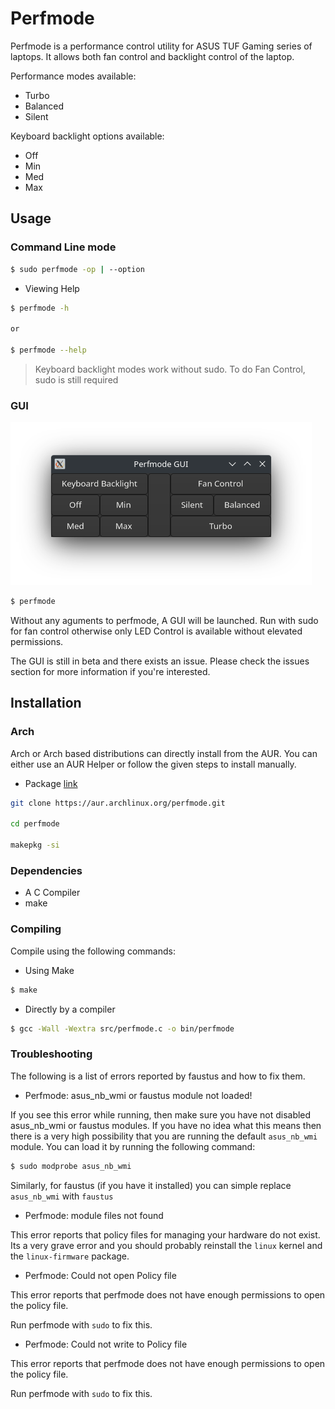 # Perfmode

Perfmode is a performance control utility for ASUS TUF Gaming series of laptops. It allows both fan control and backlight control of the laptop.

Performance modes available:

- Turbo
- Balanced
- Silent

Keyboard backlight options available:

- Off
- Min
- Med
- Max

## Usage

### Command Line mode

```bash
$ sudo perfmode -op | --option
```

- Viewing Help
```bash
$ perfmode -h

or

$ perfmode --help
```
> Keyboard backlight modes work without sudo. To do Fan Control, sudo is still required

### GUI

![gui.png](assets/gui.png)
```bash
$ perfmode
```

Without any aguments to perfmode, A GUI will be launched. Run with sudo for fan control otherwise
 only LED Control is available without elevated permissions.

The GUI is still in beta and there exists an issue. Please check the issues section for more information if you're interested.


## Installation

### Arch

Arch or Arch based distributions can directly install from the AUR. You can either use an AUR Helper or 
follow the given steps to install manually.

- Package [link](https://aur.archlinux.org/packages/perfmode)

```bash
git clone https://aur.archlinux.org/perfmode.git

cd perfmode

makepkg -si
```


### Dependencies

- A C Compiler
- make

### Compiling

Compile using the following commands:

- Using Make

```bash
$ make
```

- Directly by a compiler

```bash
$ gcc -Wall -Wextra src/perfmode.c -o bin/perfmode
```

### Troubleshooting

The following is a list of errors reported by faustus and how to fix them.



- Perfmode: asus_nb_wmi or faustus module not loaded!

If you see this error while running, then make sure you have not disabled asus_nb_wmi or faustus modules. If you have no idea what this means then there is a very high possibility that you are running the default `asus_nb_wmi` module. You can load it by running the following command:

```bash
$ sudo modprobe asus_nb_wmi
```

Similarly, for faustus (if you have it installed) you can simple replace `asus_nb_wmi` with `faustus`



- Perfmode: module files not found

This error reports that policy files for managing your hardware do not exist. Its a very grave error and you should probably reinstall the `linux` kernel and the `linux-firmware` package.



- Perfmode: Could not open Policy file

This error reports that perfmode does not have enough permissions to open the policy file.

Run perfmode with `sudo` to fix this.



- Perfmode: Could not write to Policy file

This error reports that perfmode does not have enough permissions to open the policy file.

Run perfmode with `sudo` to fix this.